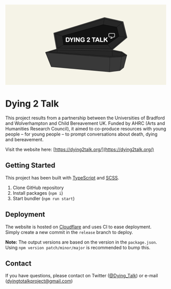 ![A open black coffin. The lid contains the text "Dying 2 Talk"](./assets/gh_banner.png)

# Dying 2 Talk

This project results from a partnership between the Universities of Bradford and Wolverhampton and Child Bereavement UK. Funded by AHRC (Arts and Humanities Research Council), it aimed to co-produce resources with young people – for young people – to prompt conversations about death, dying and bereavement.

Visit the website here: [https://dying2talk.org/](https://dying2talk.org/)

## Getting Started

This project has been built with [TypeScript](https://www.typescriptlang.org/) and [SCSS](https://sass-lang.com/).

 1) Clone GitHub repository
 2) Install packages (`npm i`)
 3) Start bundler (`npm run start`)

## Deployment

The website is hosted on [Cloudflare](https://www.cloudflare.com/) and uses CI to ease deployment. Simply create a new commit in the `release` branch to deploy.

**Note:** The output versions are based on the version in the `package.json`. Using `npm version patch/minor/major` is recommended to bump this.

## Contact

If you have questions, please contact on Twitter ([@Dying_Talk](https://twitter.com/Dying_Talk)) or e-mail ([dyingtotalkproject@gmail.com](mailto:dyingtotalkproject@gmail.com))
